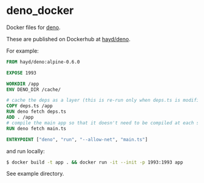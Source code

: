 # deno_docker

Docker files for [deno](https://github.com/denoland/deno).

These are published on Dockerhub at [hayd/deno](https://hub.docker.com/r/hayd/deno).

For example:

```Dockerfile
FROM hayd/deno:alpine-0.6.0

EXPOSE 1993

WORKDIR /app
ENV DENO_DIR /cache/

# cache the deps as a layer (this is re-run only when deps.ts is modified)
COPY deps.ts /app
RUN deno fetch deps.ts
ADD . /app
# compile the main app so that it doesn't need to be compiled at each startup
RUN deno fetch main.ts

ENTRYPOINT ["deno", "run", "--allow-net", "main.ts"]
```

and run locally:

```sh
$ docker build -t app . && docker run -it --init -p 1993:1993 app
```

See example directory.
